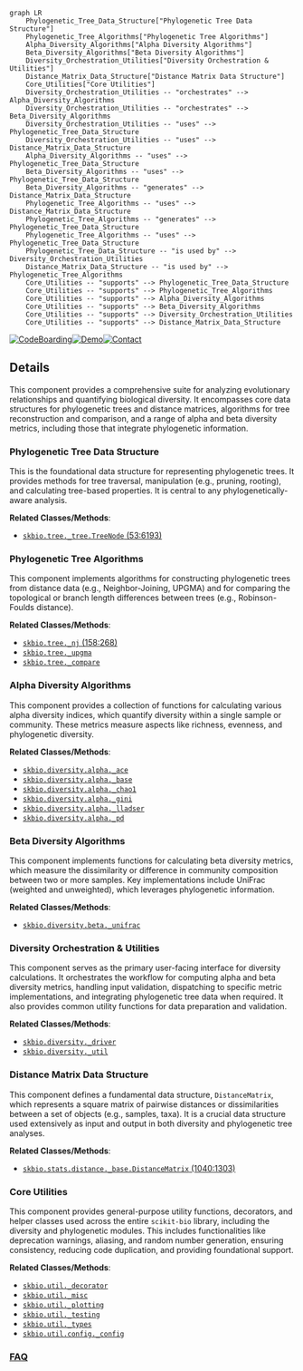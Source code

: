 ```mermaid
graph LR
    Phylogenetic_Tree_Data_Structure["Phylogenetic Tree Data Structure"]
    Phylogenetic_Tree_Algorithms["Phylogenetic Tree Algorithms"]
    Alpha_Diversity_Algorithms["Alpha Diversity Algorithms"]
    Beta_Diversity_Algorithms["Beta Diversity Algorithms"]
    Diversity_Orchestration_Utilities["Diversity Orchestration & Utilities"]
    Distance_Matrix_Data_Structure["Distance Matrix Data Structure"]
    Core_Utilities["Core Utilities"]
    Diversity_Orchestration_Utilities -- "orchestrates" --> Alpha_Diversity_Algorithms
    Diversity_Orchestration_Utilities -- "orchestrates" --> Beta_Diversity_Algorithms
    Diversity_Orchestration_Utilities -- "uses" --> Phylogenetic_Tree_Data_Structure
    Diversity_Orchestration_Utilities -- "uses" --> Distance_Matrix_Data_Structure
    Alpha_Diversity_Algorithms -- "uses" --> Phylogenetic_Tree_Data_Structure
    Beta_Diversity_Algorithms -- "uses" --> Phylogenetic_Tree_Data_Structure
    Beta_Diversity_Algorithms -- "generates" --> Distance_Matrix_Data_Structure
    Phylogenetic_Tree_Algorithms -- "uses" --> Distance_Matrix_Data_Structure
    Phylogenetic_Tree_Algorithms -- "generates" --> Phylogenetic_Tree_Data_Structure
    Phylogenetic_Tree_Algorithms -- "uses" --> Phylogenetic_Tree_Data_Structure
    Phylogenetic_Tree_Data_Structure -- "is used by" --> Diversity_Orchestration_Utilities
    Distance_Matrix_Data_Structure -- "is used by" --> Phylogenetic_Tree_Algorithms
    Core_Utilities -- "supports" --> Phylogenetic_Tree_Data_Structure
    Core_Utilities -- "supports" --> Phylogenetic_Tree_Algorithms
    Core_Utilities -- "supports" --> Alpha_Diversity_Algorithms
    Core_Utilities -- "supports" --> Beta_Diversity_Algorithms
    Core_Utilities -- "supports" --> Diversity_Orchestration_Utilities
    Core_Utilities -- "supports" --> Distance_Matrix_Data_Structure
```

[![CodeBoarding](https://img.shields.io/badge/Generated%20by-CodeBoarding-9cf?style=flat-square)](https://github.com/CodeBoarding/CodeBoarding)[![Demo](https://img.shields.io/badge/Try%20our-Demo-blue?style=flat-square)](https://www.codeboarding.org/demo)[![Contact](https://img.shields.io/badge/Contact%20us%20-%20contact@codeboarding.org-lightgrey?style=flat-square)](mailto:contact@codeboarding.org)

## Details

This component provides a comprehensive suite for analyzing evolutionary relationships and quantifying biological diversity. It encompasses core data structures for phylogenetic trees and distance matrices, algorithms for tree reconstruction and comparison, and a range of alpha and beta diversity metrics, including those that integrate phylogenetic information.

### Phylogenetic Tree Data Structure
This is the foundational data structure for representing phylogenetic trees. It provides methods for tree traversal, manipulation (e.g., pruning, rooting), and calculating tree-based properties. It is central to any phylogenetically-aware analysis.


**Related Classes/Methods**:

- <a href="https://github.com/biocore/scikit-bio/blob/main/skbio/tree/_tree.py#L53-L6193" target="_blank" rel="noopener noreferrer">`skbio.tree._tree.TreeNode` (53:6193)</a>


### Phylogenetic Tree Algorithms
This component implements algorithms for constructing phylogenetic trees from distance data (e.g., Neighbor-Joining, UPGMA) and for comparing the topological or branch length differences between trees (e.g., Robinson-Foulds distance).


**Related Classes/Methods**:

- <a href="https://github.com/biocore/scikit-bio/blob/main/skbio/tree/_nj.py#L158-L268" target="_blank" rel="noopener noreferrer">`skbio.tree._nj` (158:268)</a>
- <a href="https://github.com/biocore/scikit-bio/blob/main/skbio/tree/_upgma.py" target="_blank" rel="noopener noreferrer">`skbio.tree._upgma`</a>
- <a href="https://github.com/biocore/scikit-bio/blob/main/skbio/tree/_compare.py" target="_blank" rel="noopener noreferrer">`skbio.tree._compare`</a>


### Alpha Diversity Algorithms
This component provides a collection of functions for calculating various alpha diversity indices, which quantify diversity within a single sample or community. These metrics measure aspects like richness, evenness, and phylogenetic diversity.


**Related Classes/Methods**:

- <a href="https://github.com/biocore/scikit-bio/blob/main/skbio/diversity/alpha/_ace.py" target="_blank" rel="noopener noreferrer">`skbio.diversity.alpha._ace`</a>
- <a href="https://github.com/biocore/scikit-bio/blob/main/skbio/diversity/alpha/_base.py" target="_blank" rel="noopener noreferrer">`skbio.diversity.alpha._base`</a>
- <a href="https://github.com/biocore/scikit-bio/blob/main/skbio/diversity/alpha/_chao1.py" target="_blank" rel="noopener noreferrer">`skbio.diversity.alpha._chao1`</a>
- <a href="https://github.com/biocore/scikit-bio/blob/main/skbio/diversity/alpha/_gini.py" target="_blank" rel="noopener noreferrer">`skbio.diversity.alpha._gini`</a>
- <a href="https://github.com/biocore/scikit-bio/blob/main/skbio/diversity/alpha/_lladser.py" target="_blank" rel="noopener noreferrer">`skbio.diversity.alpha._lladser`</a>
- <a href="https://github.com/biocore/scikit-bio/blob/main/skbio/diversity/alpha/_pd.py" target="_blank" rel="noopener noreferrer">`skbio.diversity.alpha._pd`</a>


### Beta Diversity Algorithms
This component implements functions for calculating beta diversity metrics, which measure the dissimilarity or difference in community composition between two or more samples. Key implementations include UniFrac (weighted and unweighted), which leverages phylogenetic information.


**Related Classes/Methods**:

- <a href="https://github.com/biocore/scikit-bio/blob/main/skbio/diversity/beta/_unifrac.py" target="_blank" rel="noopener noreferrer">`skbio.diversity.beta._unifrac`</a>


### Diversity Orchestration & Utilities
This component serves as the primary user-facing interface for diversity calculations. It orchestrates the workflow for computing alpha and beta diversity metrics, handling input validation, dispatching to specific metric implementations, and integrating phylogenetic tree data when required. It also provides common utility functions for data preparation and validation.


**Related Classes/Methods**:

- <a href="https://github.com/biocore/scikit-bio/blob/main/skbio/diversity/_driver.py" target="_blank" rel="noopener noreferrer">`skbio.diversity._driver`</a>
- <a href="https://github.com/biocore/scikit-bio/blob/main/skbio/diversity/_util.py" target="_blank" rel="noopener noreferrer">`skbio.diversity._util`</a>


### Distance Matrix Data Structure
This component defines a fundamental data structure, `DistanceMatrix`, which represents a square matrix of pairwise distances or dissimilarities between a set of objects (e.g., samples, taxa). It is a crucial data structure used extensively as input and output in both diversity and phylogenetic tree analyses.


**Related Classes/Methods**:

- <a href="https://github.com/biocore/scikit-bio/blob/main/skbio/stats/distance/_base.py#L1040-L1303" target="_blank" rel="noopener noreferrer">`skbio.stats.distance._base.DistanceMatrix` (1040:1303)</a>


### Core Utilities
This component provides general-purpose utility functions, decorators, and helper classes used across the entire `scikit-bio` library, including the diversity and phylogenetic modules. This includes functionalities like deprecation warnings, aliasing, and random number generation, ensuring consistency, reducing code duplication, and providing foundational support.


**Related Classes/Methods**:

- <a href="https://github.com/biocore/scikit-bio/blob/main/skbio/util/_decorator.py" target="_blank" rel="noopener noreferrer">`skbio.util._decorator`</a>
- <a href="https://github.com/biocore/scikit-bio/blob/main/skbio/util/_misc.py" target="_blank" rel="noopener noreferrer">`skbio.util._misc`</a>
- <a href="https://github.com/biocore/scikit-bio/blob/main/skbio/util/_plotting.py" target="_blank" rel="noopener noreferrer">`skbio.util._plotting`</a>
- <a href="https://github.com/biocore/scikit-bio/blob/main/skbio/util/_testing.py" target="_blank" rel="noopener noreferrer">`skbio.util._testing`</a>
- <a href="https://github.com/biocore/scikit-bio/blob/main/skbio/util/_types.py" target="_blank" rel="noopener noreferrer">`skbio.util._types`</a>
- <a href="https://github.com/biocore/scikit-bio/blob/main/skbio/util/config/_config.py" target="_blank" rel="noopener noreferrer">`skbio.util.config._config`</a>




### [FAQ](https://github.com/CodeBoarding/GeneratedOnBoardings/tree/main?tab=readme-ov-file#faq)